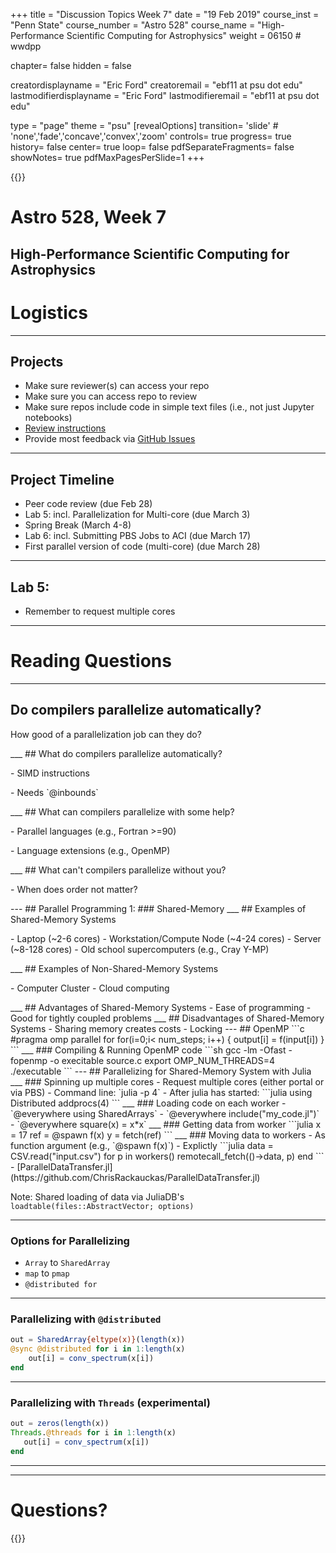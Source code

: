 +++
title = "Discussion Topics Week 7"
date = "19 Feb 2019"
course_inst = "Penn State"
course_number = "Astro 528"
course_name = "High-Performance Scientific Computing for Astrophysics"
weight = 06150  # wwdpp

chapter= false
hidden = false

creatordisplayname = "Eric Ford"
creatoremail = "ebf11 at psu dot edu"
lastmodifierdisplayname = "Eric Ford"
lastmodifieremail = "ebf11 at psu dot edu"

type = "page"
theme = "psu"
[revealOptions]
transition= 'slide' # 'none','fade','concave','convex','zoom'
controls= true
progress= true
history= false
center= true
loop= false
pdfSeparateFragments= false
showNotes= true
pdfMaxPagesPerSlide=1
+++

{{<revealjs theme="psu" transition="slide" controls="true" progress="true" history="false" center="false" loop="false" pdfSeparateFragments="false" showNotes="true" pdfMaxPagesPerSlide="1" >}}
# Astro 528, Week 7

High-Performance Scientific Computing for Astrophysics
---
# Logistics
___
## Projects
- Make sure reviewer(s) can access your repo
- Make sure you can access repo to review
- Make sure repos include code in simple text files (i.e., not just Jupyter notebooks)
- [Review instructions](/project/code_reviews)
- Provide most feedback via [GitHub Issues](https://guides.github.com/features/issues/)
___
## Project Timeline
- Peer code review (due Feb 28)
- Lab 5: incl. Parallelization for Multi-core (due March 3)
- Spring Break (March 4-8)
- Lab 6: incl. Submitting PBS Jobs to ACI (due March 17)
- First parallel version of code (multi-core) (due March 28)
___
## Lab 5:
- Remember to request multiple cores
---
# Reading Questions
___
## Do compilers parallelize automatically?
<p class="fragment">How good of a parallelization job can they do?</p>
___
## What do compilers parallelize automatically?
<p class="fragment">- SIMD instructions</p>
<p class="fragment">- Needs `@inbounds`</p>
___
## What can compilers parallelize with some help?
<p class="fragment">- Parallel languages (e.g., Fortran >=90)</p>
<p class="fragment">- Language extensions (e.g., OpenMP)</p>
___
## What can't compilers parallelize without you?
<p class="fragment">- When does order not matter?</p>
---
## Parallel Programming 1:
### Shared-Memory
___
## Examples of Shared-Memory Systems
<p class="fragment">
- Laptop (~2-6 cores)
- Workstation/Compute Node (~4-24 cores)
- Server (~8-128 cores)
- Old school supercomputers (e.g., Cray Y-MP)
</p>
___
## Examples of Non-Shared-Memory Systems
<p class="fragment">
- Computer Cluster
- Cloud computing
</p>
___
## Advantages of Shared-Memory Systems
- Ease of programming
- Good for tightly coupled problems
___
## Disadvantages of Shared-Memory Systems
- Sharing memory creates costs
- Locking
---
## OpenMP
```c
#pragma omp parallel for
for(i=0;i< num_steps; i++)
    {
    output[i] = f(input[i])
    }
```
___
### Compiling & Running OpenMP code
```sh
gcc -lm -Ofast -fopenmp -o execitable source.c
export OMP_NUM_THREADS=4
./executable
```
---
## Parallelizing for Shared-Memory System with Julia
___
### Spinning up multiple cores
- Request multiple cores (either portal or via PBS)
- Command line: `julia -p 4`
- After julia has started:
```julia
using Distributed
addprocs(4)
```
___
### Loading code on each worker
- `@everywhere using SharedArrays`
- `@everywhere include("my_code.jl")`
- `@everywhere square(x) = x*x`
___
### Getting data from worker
```julia
x = 17
ref = @spawn f(x)
y = fetch(ref)
```
___
### Moving data to workers
- As function argument (e.g., `@spawn f(x)`)
- Explictly
```julia
data = CSV.read("input.csv")
for p in workers()
    remotecall_fetch(()->data, p)
end
```
- [ParallelDataTransfer.jl](https://github.com/ChrisRackauckas/ParallelDataTransfer.jl)

Note:
Shared loading of data via JuliaDB's `loadtable(files::AbstractVector; options)`
___
### Options for Parallelizing
- `Array` to `SharedArray`
- `map` to `pmap`
- `@distributed for`
___
### Parallelizing with `@distributed`
```julia
out = SharedArray{eltype(x)}(length(x))
@sync @distributed for i in 1:length(x)
    out[i] = conv_spectrum(x[i])
end
```
___
### Parallelizing with `Threads` (experimental)
```julia
out = zeros(length(x))
Threads.@threads for i in 1:length(x)
   out[i] = conv_spectrum(x[i])
end
```
---

---
# Questions?
{{</revealjs>}}
